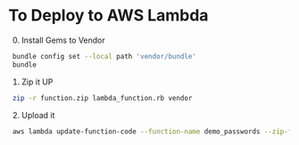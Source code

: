 # To Deploy to AWS Lambda

0. Install Gems to Vendor
```bash
 bundle config set --local path 'vendor/bundle'
 bundle
```

1. Zip it UP
```bash
 zip -r function.zip lambda_function.rb vendor
```

2. Upload it
```bash
 aws lambda update-function-code --function-name demo_passwords --zip-file fileb://function.zip
```